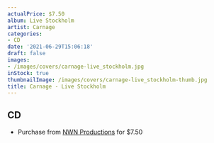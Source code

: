 ```yaml
---
actualPrice: $7.50
album: Live Stockholm
artist: Carnage
categories:
- CD
date: '2021-06-29T15:06:18'
draft: false
images:
- /images/covers/carnage-live_stockholm.jpg
inStock: true
thumbnailImage: /images/covers/carnage-live_stockholm-thumb.jpg
title: Carnage - Live Stockholm
---
```


## CD
* Purchase from [NWN Productions](http://shop.nwnprod.com/index.php?route=product/product&path=93&product_id=8218&sort=pd.name&order=ASC) for $7.50
